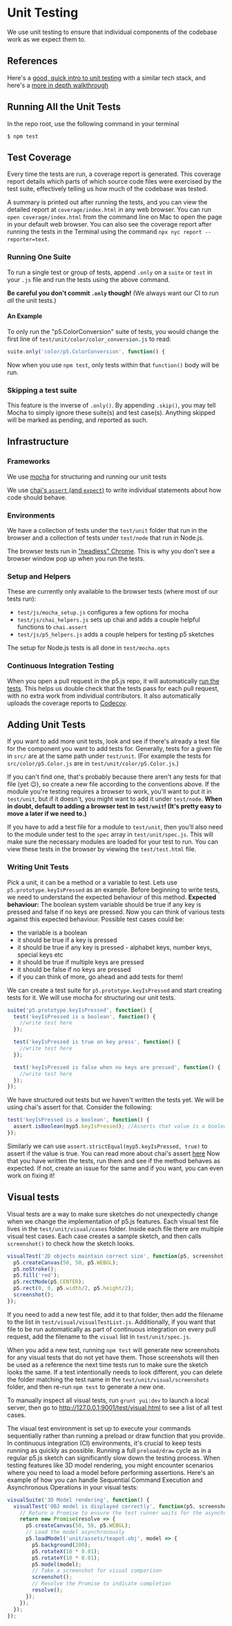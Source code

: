 # Unit Testing

We use unit testing to ensure that individual components of the codebase work as we expect them to.

## References

Here's a [good, quick intro to unit testing](https://codeburst.io/javascript-unit-testing-using-mocha-and-chai-1d97d9f18e71) with a similar tech stack, and here's a [more in depth walkthrough](https://blog.logrocket.com/a-quick-and-complete-guide-to-mocha-testing-d0e0ea09f09d)

## Running All the Unit Tests

In the repo root, use the following command in your terminal

```shellsession
$ npm test
```

## Test Coverage

Every time the tests are run, a coverage report is generated. This coverage report details which parts of which source code files were exercised by the test suite, effectively telling us how much of the codebase was tested.

A summary is printed out after running the tests, and you can view the detailed report at `coverage/index.html` in any web browser. You can run `open coverage/index.html` from the command line on Mac to open the page in your default web browser. You can also see the coverage report after running the tests in the Terminal using the command `npx nyc report --reporter=text`.

### Running One Suite

To run a single test or group of tests, append `.only` on a `suite` or `test` in your `.js` file and run the tests using the above command.

**Be careful you don't commit `.only` though!** (We always want our CI to run _all_ the unit tests.)

#### An Example

To only run the "p5.ColorConversion" suite of tests, you would change the first line of `test/unit/color/color_conversion.js` to read:

```js
suite.only('color/p5.ColorConversion', function() {
```

Now when you use `npm test`, only tests within that `function()` body will be run.

### Skipping a test suite

This feature is the inverse of `.only()`. By appending `.skip()`, you may tell Mocha to simply ignore these suite(s) and test case(s). Anything skipped will be marked as pending, and reported as such.

## Infrastructure

### Frameworks

We use [mocha](https://mochajs.org) for structuring and running our unit tests

We use [chai's `assert` (and `expect`)](https://www.chaijs.com/api/assert/) to write individual statements about how code should behave.

### Environments

We have a collection of tests under the `test/unit` folder that run in the browser and a collection of tests under `test/node` that run in Node.js.

The browser tests run in ["headless" Chrome](https://developers.google.com/web/updates/2017/06/headless-karma-mocha-chai). This is why you don't see a browser window pop up when you run the tests.

### Setup and Helpers

These are currently only available to the browser tests (where most of our tests run):

- `test/js/mocha_setup.js` configures a few options for mocha
- `test/js/chai_helpers.js` sets up chai and adds a couple helpful functions to `chai.assert`
- `test/js/p5_helpers.js` adds a couple helpers for testing p5 sketches

The setup for Node.js tests is all done in `test/mocha.opts`

### Continuous Integration Testing

When you open a pull request in the p5.js repo, it will automatically [run the tests](https://github.com/processing/p5.js/actions). This helps us double check that the tests pass for each pull request, with no extra work from individual contributors. It also automatically uploads the coverage reports to [Codecov](https://codecov.io/github/processing/p5.js).

## Adding Unit Tests

If you want to add more unit tests, look and see if there's already a test file for the component you want to add tests for. Generally, tests for a given file in `src/` are at the same path under `test/unit`. (For example the tests for `src/color/p5.Color.js` are in `test/unit/color/p5.Color.js`.)

If you can't find one, that's probably because there aren't any tests for that file (yet 😉), so create a new file according to the conventions above. If the module you're testing requires a browser to work, you'll want to put it in `test/unit`, but if it doesn't, you might want to add it under `test/node`. **When in doubt, default to adding a browser test in `test/unit`! (It's pretty easy to move a later if we need to.)**

If you have to add a test file for a module to `test/unit`, then you'll also need to the module under test to the `spec` array in `test/unit/spec.js`. This will make sure the necessary modules are loaded for your test to run. You can view these tests in the browser by viewing the `test/test.html` file.

### Writing Unit Tests

Pick a unit, it can be a method or a variable to test. Lets use `p5.prototype.keyIsPressed` as an example. Before beginning to write tests, we need to understand the expected behaviour of this method.
**Expected behaviour:** The boolean system variable should be true if any key is pressed and false if no keys are pressed.
Now you can think of various tests against this expected behaviour. Possible test cases could be:

- the variable is a boolean
- it should be true if a key is pressed
- it should be true if any key is pressed - alphabet keys, number keys, special keys etc
- it should be true if multiple keys are pressed
- it should be false if no keys are pressed
- if you can think of more, go ahead and add tests for them!

We can create a test suite for `p5.prototype.keyIsPressed` and start creating tests for it. We will use mocha for structuring our unit tests.

```js
suite('p5.prototype.keyIsPressed', function() {
  test('keyIsPressed is a boolean', function() {
    //write test here
  });

  test('keyIsPressed is true on key press', function() {
    //write test here
  });

  test('keyIsPressed is false when no keys are pressed', function() {
    //write test here
  });
});
```

We have structured out tests but we haven't written the tests yet. We will be using chai's assert for that.
Consider the following:

```js
test('keyIsPressed is a boolean', function() {
  assert.isBoolean(myp5.keyIsPressed); //Asserts that value is a boolean.
});
```

Similarly we can use `assert.strictEqual(myp5.keyIsPressed, true)` to assert if the value is true. You can read more about chai's assert [here](https://www.chaijs.com/api/assert/)
Now that you have written the tests, run them and see if the method behaves as expected. If not, create an issue for the same and if you want, you can even work on fixing it!

## Visual tests

Visual tests are a way to make sure sketches do not unexpectedly change when we change the implementation of p5.js features. Each visual test file lives in the `test/unit/visual/cases` folder. Inside each file there are multiple visual test cases. Each case creates a sample sketch, and then calls `screenshot()` to check how the sketch looks.

```js
visualTest('2D objects maintain correct size', function(p5, screenshot) {
  p5.createCanvas(50, 50, p5.WEBGL);
  p5.noStroke();
  p5.fill('red');
  p5.rectMode(p5.CENTER);
  p5.rect(0, 0, p5.width/2, p5.height/2);
  screenshot();
});
```

If you need to add a new test file, add it to that folder, then add the filename to the list in `test/visual/visualTestList.js`. Additionally, if you want that file to be run automatically as part of continuous integration on every pull request, add the filename to the `visual` list in `test/unit/spec.js`.

When you add a new test, running `npm test` will generate new screenshots for any visual tests that do not yet have them. Those screenshots will then be used as a reference the next time tests run to make sure the sketch looks the same. If a test intentionally needs to look different, you can delete the folder matching the test name in the `test/unit/visual/screenshots` folder, and then re-run `npm test` to generate a new one.

To manually inspect all visual tests, run `grunt yui:dev` to launch a local server, then go to http://127.0.0.1:9001/test/visual.html to see a list of all test cases.


The visual test environment is set up to execute your commands sequentially rather than running a preload or draw function that you provide.
In continuous integration (CI) environments, it's crucial to keep tests running as quickly as possible. Running a full `preload/draw` cycle as in a regular p5.js sketch can significantly slow down the testing process.
When testing features like 3D model rendering, you might encounter scenarios where you need to load a model before performing assertions. Here's an example of how you can handle Sequential Command Execution and Asynchronous Operations in your visual tests:


```js
visualSuite('3D Model rendering', function() {
  visualTest('OBJ model is displayed correctly', function(p5, screenshot) {
    // Return a Promise to ensure the test runner waits for the asynchronous operation to complete
    return new Promise(resolve => {
      p5.createCanvas(50, 50, p5.WEBGL);
      // Load the model asynchronously
      p5.loadModel('unit/assets/teapot.obj', model => {
        p5.background(200);
        p5.rotateX(10 * 0.01);
        p5.rotateY(10 * 0.01);
        p5.model(model);
        // Take a screenshot for visual comparison
        screenshot();
        // Resolve the Promise to indicate completion
        resolve();
      });
    });
  });
});
```
